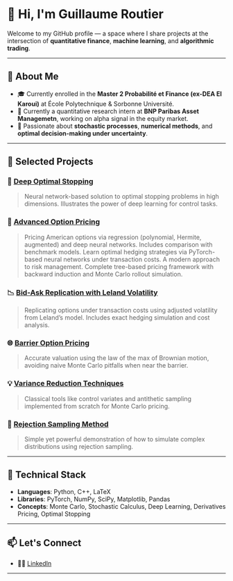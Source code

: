 # 👋 Hi, I'm Guillaume Routier

Welcome to my GitHub profile — a space where I share projects at the intersection of **quantitative finance**, **machine learning**, and **algorithmic trading**.

---

## 🧠 About Me
- 🎓 Currently enrolled in the **Master 2 Probabilité et Finance (ex-DEA El Karoui)** at École Polytechnique & Sorbonne Université.
- 🏦 Currently a quantitative research intern at **BNP Paribas Asset Managemetn**, working on alpha signal in the equity market.
- 🔬 Passionate about **stochastic processes**, **numerical methods**, and **optimal decision-making under uncertainty**.

---

## 📌 Selected Projects

### 🔬 [Deep Optimal Stopping](https://github.com/Guillaumertr/Deep-Optimal-Stopping)
> Neural network-based solution to optimal stopping problems in high dimensions. Illustrates the power of deep learning for control tasks.

### 🧮 [Advanced Option Pricing](https://github.com/Guillaumertr/Advanced-Option-Pricing-Models)
> Pricing American options via regression (polynomial, Hermite, augmented) and deep neural networks. Includes comparison with benchmark models.
> Learn optimal hedging strategies via PyTorch-based neural networks under transaction costs. A modern approach to risk management.
> Complete tree-based pricing framework with backward induction and Monte Carlo rollout simulation.

### 📉 [Bid-Ask Replication with Leland Volatility](https://github.com/Guillaumertr/Bid-Ask-Replication)
> Replicating options under transaction costs using adjusted volatility from Leland’s model. Includes exact hedging simulation and cost analysis.

### 🌐 [Barrier Option Pricing](https://github.com/Guillaumertr/Barrier-Option-Pricing)
> Accurate valuation using the law of the max of Brownian motion, avoiding naive Monte Carlo pitfalls when near the barrier.

### 💡 [Variance Reduction Techniques](https://github.com/Guillaumertr/Variance-Reduction)
> Classical tools like control variates and antithetic sampling implemented from scratch for Monte Carlo pricing.

### 🎲 [Rejection Sampling Method](https://github.com/Guillaumertr/Rejection-method)
> Simple yet powerful demonstration of how to simulate complex distributions using rejection sampling.

---

## 🔧 Technical Stack
- **Languages**: Python, C++, LaTeX
- **Libraries**: PyTorch, NumPy, SciPy, Matplotlib, Pandas
- **Concepts**: Monte Carlo, Stochastic Calculus, Deep Learning, Derivatives Pricing, Optimal Stopping

---

## 📫 Let's Connect
- 🧑‍💼 [LinkedIn](https://www.linkedin.com/in/guillaume-routier)

---
